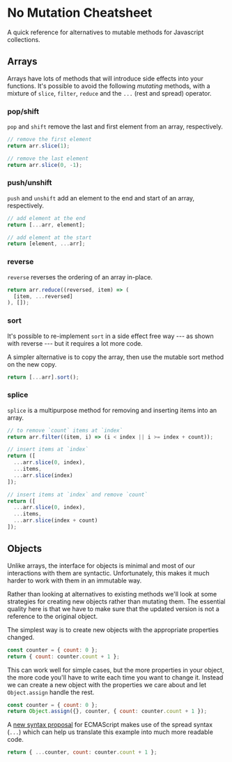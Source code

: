 # No Mutation Cheatsheet
A quick reference for alternatives to mutable methods for Javascript collections.

## Arrays
Arrays have lots of methods that will introduce side effects into your functions. It's possible to avoid the following _mutating_ methods, with a mixture of `slice`, `filter`, `reduce` and the `...` (rest and spread) operator.

### pop/shift
`pop` and `shift` remove the last and first element from an array, respectively.

```js
// remove the first element
return arr.slice(1);

// remove the last element
return arr.slice(0, -1);
```

### push/unshift
`push` and `unshift` add an element to the end and start of an array, respectively.

```js
// add element at the end
return [...arr, element];

// add element at the start
return [element, ...arr];
```

### reverse
`reverse` reverses the ordering of an array in-place.

```js
return arr.reduce((reversed, item) => (
  [item, ...reversed]
), []);
```

### sort
It's possible to re-implement `sort` in a side effect free way --- as shown with reverse --- but it requires a lot more code.

A simpler alternative is to copy the array, then use the mutable sort method on the new copy.

```js
return [...arr].sort();
```

### splice
`splice` is a multipurpose method for removing and inserting items into an array.

```js
// to remove `count` items at `index`
return arr.filter((item, i) => (i < index || i >= index + count));

// insert items at `index`
return ([
  ...arr.slice(0, index),
  ...items,
  ...arr.slice(index)
]);

// insert items at `index` and remove `count`
return ([
  ...arr.slice(0, index),
  ...items,
  ...arr.slice(index + count)
]);
```

## Objects
Unlike arrays, the interface for objects is minimal and most of our interactions with them are syntactic. Unfortunately, this makes it much harder to work with them in an immutable way.

Rather than looking at alternatives to existing methods we'll look at some strategies for creating new objects rather than mutating them. The essential quality here is that we have to make sure that the updated version is not a reference to the original object.

The simplest way is to create new objects with the appropriate properties changed.

```js
const counter = { count: 0 };
return { count: counter.count + 1 };
```

This can work well for simple cases, but the more properties in your object, the more code you'll have to write each time you want to change it. Instead we can create a new object with the properties we care about and let `Object.assign` handle the rest.

```js
const counter = { count: 0 };
return Object.assign({}, counter, { count: counter.count + 1 });
```

A [new syntax proposal](https://github.com/sebmarkbage/ecmascript-rest-spread) for ECMAScript makes use of the spread syntax (`...`) which can help us translate this example into much more readable code.

```js
return { ...counter, count: counter.count + 1 };
```
